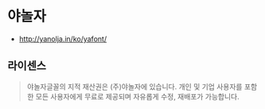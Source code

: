 # 야놀자

* http://yanolja.in/ko/yafont/

## 라이센스
> 야놀자글꼴의 지적 재산권은 (주)야놀자에 있습니다. 
> 개인 및 기업 사용자를 포함한 모든 사용자에게 무료로 제공되며 자유롭게 수정, 재배포가 가능합니다.
